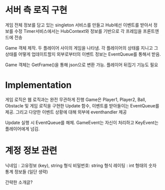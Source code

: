 ﻿# 서버 측 로직 구현
게임 전체 정보를 담고 있는 singleton 서비스를 만들고
Hub에선 이벤트를 받아서 정보를 수정
Timer서비스에서는 HubContext와 정보를 기반으로 각 프레임을 프론트엔드에 전송

Game 객체 제작. 두 플레이어 사이의 게임을 나타냄. 각 플레이어의 상태를 지니고 그 상태를 어떻게 업데이트할지
외부로부터의 이벤트 정보는 EventQueue를 통해서 받음. 

Game 객체는 GetFrame()을 통해 json으로 변환 가능. 플레이어 뒤집기 기능도 필요

# Implementation
게임 로직은 웹 로직과는 완전 무관하게 진행
Game은 Player1, Player2, Ball, Obstacle 및 게임 로직을 구현한 Update 함수, 이벤트를 받아들이는 EventQueue를 제공.
그리고 다양한 이벤트 상황에 대해 외부에 eventhandler 제공

Update 실행 시 EventQueue를 해체. GameEvent는 자신이 처리하고 KeyEvent는 플레이어에게 넘김. 

# 계정 정보 관련
닉네임 : 고유정보 (key), string 형식
비밀번호: string 형식
레이팅 : int 형태의 숫자
통계 정보들 (일단 생략)

간략한 소개글? 


